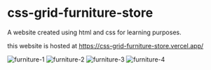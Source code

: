 # css-grid-furniture-store
A website created using html and  css for learning purposes.

this website is hosted at https://css-grid-furniture-store.vercel.app/

![furniture-1](https://user-images.githubusercontent.com/54276299/161962329-44c5f63a-650f-4ff3-a458-21142c033c85.png)
![furniture-2](https://user-images.githubusercontent.com/54276299/161962335-3475ff24-1dc1-4968-9bf7-c40f24d9034f.png)
![furniture-3](https://user-images.githubusercontent.com/54276299/161962340-fe031f58-a40c-4bdb-b670-f0bc4a59eb19.png)
![furniture-4](https://user-images.githubusercontent.com/54276299/161962345-99b1e760-3595-4940-9c89-1fd0cad5746c.png)
